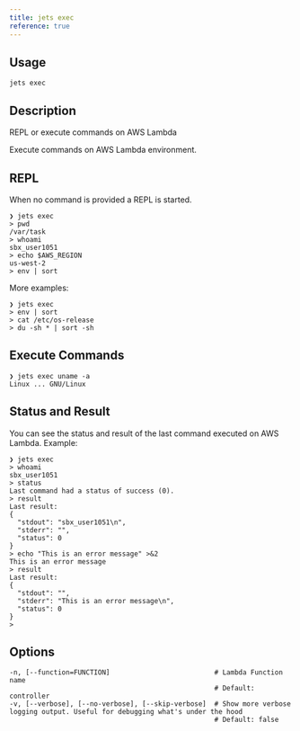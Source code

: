```yaml
---
title: jets exec
reference: true
---
```


## Usage

    jets exec

## Description

REPL or execute commands on AWS Lambda

Execute commands on AWS Lambda environment.

## REPL

When no command is provided a REPL is started.

    ❯ jets exec
    > pwd
    /var/task
    > whoami
    sbx_user1051
    > echo $AWS_REGION
    us-west-2
    > env | sort

More examples:

    ❯ jets exec
    > env | sort
    > cat /etc/os-release
    > du -sh * | sort -sh

## Execute Commands

    ❯ jets exec uname -a
    Linux ... GNU/Linux

## Status and Result

You can see the status and result of the last command executed on AWS Lambda. Example:

    ❯ jets exec
    > whoami
    sbx_user1051
    > status
    Last command had a status of success (0).
    > result
    Last result:
    {
      "stdout": "sbx_user1051\n",
      "stderr": "",
      "status": 0
    }
    > echo "This is an error message" >&2
    This is an error message
    > result
    Last result:
    {
      "stdout": "",
      "stderr": "This is an error message\n",
      "status": 0
    }
    >


## Options

```
-n, [--function=FUNCTION]                          # Lambda Function name
                                                   # Default: controller
-v, [--verbose], [--no-verbose], [--skip-verbose]  # Show more verbose logging output. Useful for debugging what's under the hood
                                                   # Default: false
```

